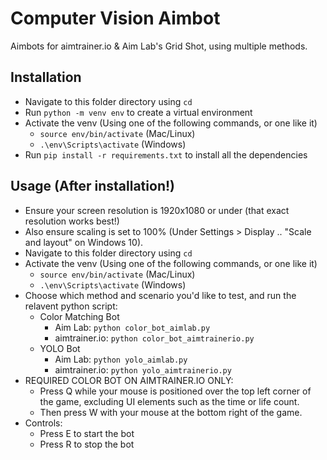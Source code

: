 # Computer Vision Aimbot
Aimbots for aimtrainer.io & Aim Lab's Grid Shot, using multiple methods.

## Installation
* Navigate to this folder directory using `cd`
* Run `python -m venv env` to create a virtual environment
* Activate the venv (Using one of the following commands, or one like it)
    * `source env/bin/activate` (Mac/Linux)
    * `.\env\Scripts\activate` (Windows)
* Run `pip install -r requirements.txt` to install all the dependencies

## Usage (After installation!)
* Ensure your screen resolution is 1920x1080 or under (that exact resolution works best!)
* Also ensure scaling is set to 100% (Under Settings > Display .. "Scale and layout" on Windows 10).
* Navigate to this folder directory using `cd`
* Activate the venv (Using one of the following commands, or one like it)
    * `source env/bin/activate` (Mac/Linux)
    * `.\env\Scripts\activate` (Windows)
* Choose which method and scenario you'd like to test, and run the relavent python script:
    * Color Matching Bot
        * Aim Lab: `python color_bot_aimlab.py`
        * aimtrainer.io: `python color_bot_aimtrainerio.py`
    * YOLO Bot
        * Aim Lab: `python yolo_aimlab.py`
        * aimtrainer.io: `python yolo_aimtrainerio.py`
* REQUIRED COLOR BOT ON AIMTRAINER.IO ONLY:
    * Press Q while your mouse is positioned over the top left corner of the game, excluding UI elements such as the time or life count.
    * Then press W with your mouse at the bottom right of the game.
* Controls:
    * Press E to start the bot
    * Press R to stop the bot